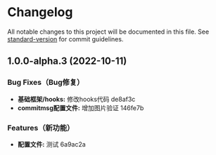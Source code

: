# Changelog

All notable changes to this project will be documented in this file. See [standard-version](https://github.com/conventional-changelog/standard-version) for commit guidelines.

## 1.0.0-alpha.3 (2022-10-11)


### Bug Fixes（Bug修复）

* **基础框架/hooks:** 修改hooks代码 de8af3c
* **commitmsg配置文件:** 增加图片验证 146fe7b


### Features（新功能）

* **配置文件:** 测试 6a9ac2a
